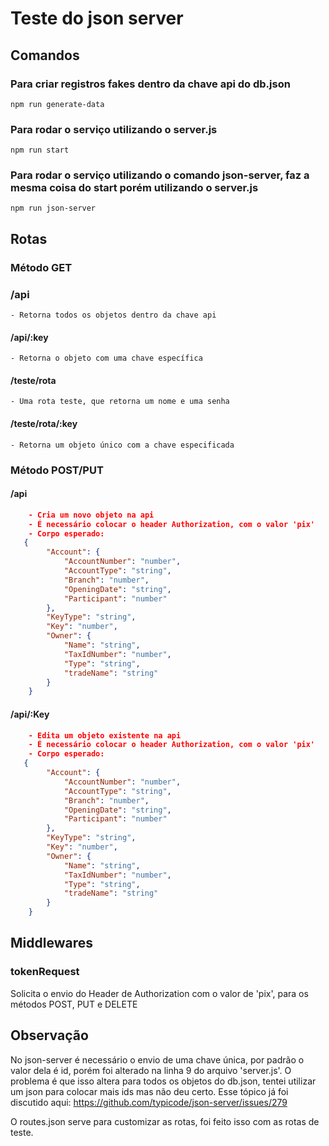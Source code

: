 # Teste do json server

## Comandos

### Para criar registros fakes dentro da chave api do db.json
    npm run generate-data

### Para rodar o serviço utilizando o server.js
    npm run start 

### Para rodar o serviço utilizando o comando json-server, faz a mesma coisa do start porém utilizando o server.js
    npm run json-server 

## Rotas
### Método GET


### /api
    - Retorna todos os objetos dentro da chave api


#### /api/:key
    - Retorna o objeto com uma chave específica


#### /teste/rota
    - Uma rota teste, que retorna um nome e uma senha

#### /teste/rota/:key
    - Retorna um objeto único com a chave especificada


### Método POST/PUT
#### /api 
```json
    - Cria um novo objeto na api
    - É necessário colocar o header Authorization, com o valor 'pix'
    - Corpo esperado: 
   {
        "Account": {
            "AccountNumber": "number",
            "AccountType": "string",
            "Branch": "number",
            "OpeningDate": "string",
            "Participant": "number"
        },
        "KeyType": "string",
        "Key": "number",
        "Owner": {
            "Name": "string",
            "TaxIdNumber": "number",
            "Type": "string",
            "tradeName": "string"
        }
    }
````
#### /api/:Key 
```json
    - Edita um objeto existente na api
    - É necessário colocar o header Authorization, com o valor 'pix'
    - Corpo esperado: 
   {
        "Account": {
            "AccountNumber": "number",
            "AccountType": "string",
            "Branch": "number",
            "OpeningDate": "string",
            "Participant": "number"
        },
        "KeyType": "string",
        "Key": "number",
        "Owner": {
            "Name": "string",
            "TaxIdNumber": "number",
            "Type": "string",
            "tradeName": "string"
        }
    }
````



## Middlewares

### tokenRequest
    
Solicita o envio do Header de Authorization com o valor de 'pix', para os métodos POST, PUT e DELETE 


## Observação
No json-server é necessário o envio de uma chave única, por padrão o valor dela é id, porém foi alterado na linha 9 do arquivo 'server.js'. O problema é que isso altera para todos os objetos do db.json, tentei utilizar um json para colocar mais ids mas não deu certo. Esse tópico já foi discutido aqui: https://github.com/typicode/json-server/issues/279

O routes.json serve para customizar as rotas, foi feito isso com as rotas de teste.
